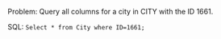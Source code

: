 Problem: Query all columns for a city in CITY with the ID 1661.

SQL: ``Select * from City where ID=1661;``
